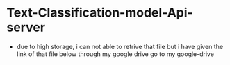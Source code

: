 # Text-Classification-model-Api-server
* due to high storage, i can not able to retrive that file but i have given the link of that file below through my google drive 
go to my google-drive 

